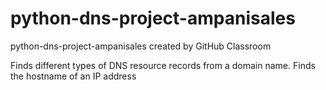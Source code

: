 # python-dns-project-ampanisales
python-dns-project-ampanisales created by GitHub Classroom

Finds different types of DNS resource records from a domain name. Finds the hostname of an IP address
